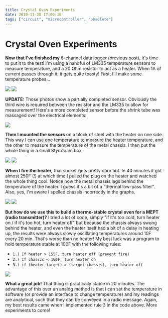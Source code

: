 ```yaml
---
title: Crystal Oven Experiments
date: 2010-11-28 17:06:18
tags: ["circuit", "microcontroller", "obsolete"]
---
```


# Crystal Oven Experiments

__Now that I've finished my__ 6-channel data logger (previous post), it's time to put it to the test!  I'm using a handful of LM335 temperature sensors to measure temperature, and a 20 Ohm resistor to act as a heater.  When 1A of current passes through it, it gets quite toasty!  First, I'll make some temperature probes...

<div class="text-center img-border">

![](https://swharden.com/static/2010/11/28/IMG_4581.jpg)
![](https://swharden.com/static/2010/11/28/IMG_4588.jpg)

</div>

__UPDATE:__ Those photos show a partially completed sensor. Obviously the third wire is required between the resistor and the LM335 to allow for measurement! Here's a more completed sensor before the shrink tube was massaged over the electrical elements:

<div class="text-center img-border">

![](https://swharden.com/static/2010/11/28/IMG_4591.jpg)

</div>

__Then I mounted the sensors__ on a block of steel with the heater on one side.  This way I can use one temperature to measure the heater temperature, and the other to measure the temperature of the metal chassis.  I then put the whole thing in a small Styrofoam box. 

<div class="text-center img-border">

![](https://swharden.com/static/2010/11/28/IMG_4606.jpg)
![](https://swharden.com/static/2010/11/28/IMG_4615.jpg)

</div>

__When I fire the heater,__ that sucker gets pretty darn hot. In 40 minutes it got almost 250F (!) at which time I pulled the plug on the heater and watched the whole thing cool. Notice how the metal chassis lags behind the temperature of the heater. I guess it's a bit of a "thermal low-pass filter".  Also, yes, I'm aware I spelled chassis incorrectly in the graphs.

<div class="text-center">

![](https://swharden.com/static/2010/11/28/howhot.png)
![](https://swharden.com/static/2010/11/28/quicktest.png)

</div>

__But how do we use this to build a thermo-stable crystal oven for a MEPT (radio transmitter)?__ I tried a lot of code, simply "if it's too cold, turn heater on / if it's too hot, turn heater off" but because the chassis always swung behind the heater, and even the heater itself had a bit of a delay in heating up, the results were always slowly oscillating temperatures around 10F every 20 min. That's worse than no heater!  My best luck was a program to hold temperature stable at 100F with the following rules:

* `1.) If heater > 155F, turn heater off (prevent fire)`
* `2.) If chassis < 100F, turn heater on`
* `3.) if (heater-target) > (target-chassis), turn heater off`

<div class="text-center">

![](https://swharden.com/static/2010/11/28/heaterworks.png)

</div>

__What a great job!__ That thing is practically stable in 20 minutes. The advantage of this over an analog method is that I can set the temperature in software (or provide an interface to change temperature) and my readings are analytical, such that they can be conveyed in a radio message. Again, my best results came when I implemented rule 3 in the code above. More experiments to come!